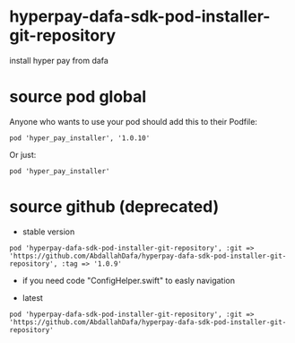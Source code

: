 # hyperpay-dafa-sdk-pod-installer-git-repository
 install hyper pay from dafa

# source pod global

Anyone who wants to use your pod should add this to their Podfile:

```
pod 'hyper_pay_installer', '1.0.10'
```

Or just:

````
pod 'hyper_pay_installer'
````



# source github  (deprecated)

* stable version
```
pod 'hyperpay-dafa-sdk-pod-installer-git-repository', :git => 'https://github.com/AbdallahDafa/hyperpay-dafa-sdk-pod-installer-git-repository', :tag => '1.0.9' 
```

* if you need code "ConfigHelper.swift" to easly navigation

* latest
```
pod 'hyperpay-dafa-sdk-pod-installer-git-repository', :git => 'https://github.com/AbdallahDafa/hyperpay-dafa-sdk-pod-installer-git-repository' 
```

 